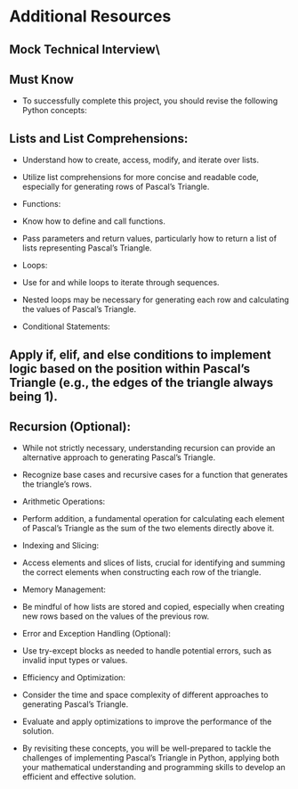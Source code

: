 # Additional Resources

## Mock Technical Interview\

## Must Know
* To successfully complete this project, you should revise the following Python concepts:

## Lists and List Comprehensions:

* Understand how to create, access, modify, and iterate over lists.
* Utilize list comprehensions for more concise and readable code, especially for generating rows of Pascal’s Triangle.
* Functions:

* Know how to define and call functions.
* Pass parameters and return values, particularly how to return a list of lists representing Pascal’s Triangle.
* Loops:

* Use for and while loops to iterate through sequences.
* Nested loops may be necessary for generating each row and calculating the values of Pascal’s Triangle.
* Conditional Statements:

## Apply if, elif, and else conditions to implement logic based on the position within Pascal’s Triangle (e.g., the edges of the triangle always being 1).
## Recursion (Optional):

* While not strictly necessary, understanding recursion can provide an alternative approach to generating Pascal’s Triangle.
* Recognize base cases and recursive cases for a function that generates the triangle’s rows.
* Arithmetic Operations:

* Perform addition, a fundamental operation for calculating each element of Pascal’s Triangle as the sum of the two elements directly above it.
* Indexing and Slicing:

* Access elements and slices of lists, crucial for identifying and summing the correct elements when constructing each row of the triangle.
* Memory Management:

* Be mindful of how lists are stored and copied, especially when creating new rows based on the values of the previous row.
* Error and Exception Handling (Optional):

* Use try-except blocks as needed to handle potential errors, such as invalid input types or values.
* Efficiency and Optimization:

* Consider the time and space complexity of different approaches to generating Pascal’s Triangle.
* Evaluate and apply optimizations to improve the performance of the solution.
* By revisiting these concepts, you will be well-prepared to tackle the challenges of implementing Pascal’s Triangle in Python, applying both your mathematical understanding and programming skills to develop an efficient and effective solution.
